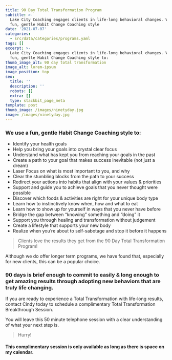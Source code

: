 ```yaml
---
title: 90 Day Total Transformation Program
subtitle: >-
  Lake City Coaching engages clients in life-long behavioral changes. We use a
  fun, gentle Habit Change Coaching style
date: '2021-07-07'
categories:
  - src/data/categories/programs.yaml
tags: []
excerpt: >-
  Lake City Coaching engages clients in life-long behavioral changes. We use a
  fun, gentle Habit Change Coaching style to:
thumb_image_alt: 90 day total transformation
image_alt: lorem-ipsum
image_position: top
seo:
  title: ''
  description: ''
  robots: []
  extra: []
  type: stackbit_page_meta
template: post
thumb_image: /images/ninetyday.jpg
image: /images/ninetyday.jpg
---
```

### We use a fun, gentle Habit Change Coaching style to:

*   Identify your health goals
*   Help you bring your goals into crystal clear focus
*   Understand what has kept you from reaching your goals in the past
*   Create a path to your goal that makes success inevitable (not just a dream)
*   Laser Focus on what is most important to you, and why
*   Clear the stumbling blocks from the path to your success
*   Redirect your actions into habits that align with your values & priorities
*   Support and guide you to achieve goals that you never thought were possible
*   Discover which foods & activities are right for your unique body type
*   Learn how to instinctively know when, how and what to eat
*   Learn how to show up for yourself in ways that you never have before
*   Bridge the gap between “knowing” something and “doing” it
*   Support you through healing and transformation without judgement
*   Create a lifestyle that supports your new body
*   Realize when you’re about to self-sabotage and stop it before it happens

> Clients love the results they get from the 90 Day Total Transformation Program!

Although we do offer longer term programs, we have found that, especially for new clients, this can be a popular choice.

### 90 days is brief enough to commit to easily & long enough to get amazing results through adopting&#xA;new behaviors that are truly life changing.

If you are ready to experience a Total Transformation with life-long results, contact Cindy today to schedule a complimentary Total Transformation Breakthrough Session.

You will leave this 50 minute telephone session with a clear understanding of
what your next step is. 

> Hurry! 

#### This complimentary session is only available as&#xA;long as there is space on my calendar.

